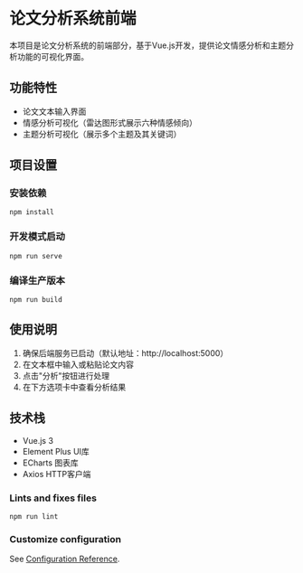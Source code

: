 # 论文分析系统前端

本项目是论文分析系统的前端部分，基于Vue.js开发，提供论文情感分析和主题分析功能的可视化界面。

## 功能特性

- 论文文本输入界面
- 情感分析可视化（雷达图形式展示六种情感倾向）
- 主题分析可视化（展示多个主题及其关键词）

## 项目设置

### 安装依赖
```
npm install
```

### 开发模式启动
```
npm run serve
```

### 编译生产版本
```
npm run build
```

## 使用说明

1. 确保后端服务已启动（默认地址：http://localhost:5000）
2. 在文本框中输入或粘贴论文内容
3. 点击"分析"按钮进行处理
4. 在下方选项卡中查看分析结果

## 技术栈

- Vue.js 3
- Element Plus UI库
- ECharts 图表库
- Axios HTTP客户端

### Lints and fixes files
```
npm run lint
```

### Customize configuration
See [Configuration Reference](https://cli.vuejs.org/config/).
